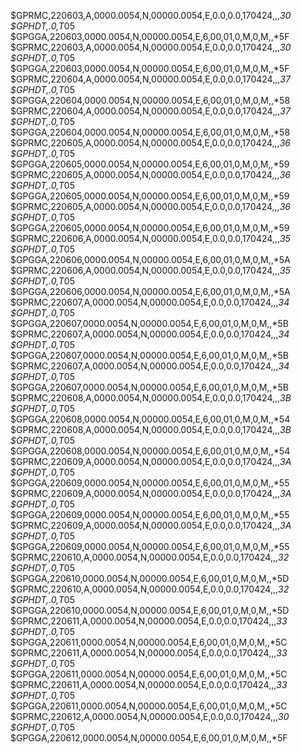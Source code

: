 $GPRMC,220603,A,0000.0054,N,00000.0054,E,0.0,0.0,170424,,,*30 $GPHDT,.0,T*05 $GPGGA,220603,0000.0054,N,00000.0054,E,6,00,01,0,M,0,M,,*5F $GPRMC,220603,A,0000.0054,N,00000.0054,E,0.0,0.0,170424,,,*30 $GPHDT,.0,T*05 $GPGGA,220603,0000.0054,N,00000.0054,E,6,00,01,0,M,0,M,,*5F $GPRMC,220604,A,0000.0054,N,00000.0054,E,0.0,0.0,170424,,,*37 $GPHDT,.0,T*05 $GPGGA,220604,0000.0054,N,00000.0054,E,6,00,01,0,M,0,M,,*58 $GPRMC,220604,A,0000.0054,N,00000.0054,E,0.0,0.0,170424,,,*37 $GPHDT,.0,T*05 $GPGGA,220604,0000.0054,N,00000.0054,E,6,00,01,0,M,0,M,,*58 $GPRMC,220605,A,0000.0054,N,00000.0054,E,0.0,0.0,170424,,,*36 $GPHDT,.0,T*05 $GPGGA,220605,0000.0054,N,00000.0054,E,6,00,01,0,M,0,M,,*59 $GPRMC,220605,A,0000.0054,N,00000.0054,E,0.0,0.0,170424,,,*36 $GPHDT,.0,T*05 $GPGGA,220605,0000.0054,N,00000.0054,E,6,00,01,0,M,0,M,,*59 $GPRMC,220605,A,0000.0054,N,00000.0054,E,0.0,0.0,170424,,,*36 $GPHDT,.0,T*05 $GPGGA,220605,0000.0054,N,00000.0054,E,6,00,01,0,M,0,M,,*59 $GPRMC,220606,A,0000.0054,N,00000.0054,E,0.0,0.0,170424,,,*35 $GPHDT,.0,T*05 $GPGGA,220606,0000.0054,N,00000.0054,E,6,00,01,0,M,0,M,,*5A $GPRMC,220606,A,0000.0054,N,00000.0054,E,0.0,0.0,170424,,,*35 $GPHDT,.0,T*05 $GPGGA,220606,0000.0054,N,00000.0054,E,6,00,01,0,M,0,M,,*5A $GPRMC,220607,A,0000.0054,N,00000.0054,E,0.0,0.0,170424,,,*34 $GPHDT,.0,T*05 $GPGGA,220607,0000.0054,N,00000.0054,E,6,00,01,0,M,0,M,,*5B $GPRMC,220607,A,0000.0054,N,00000.0054,E,0.0,0.0,170424,,,*34 $GPHDT,.0,T*05 $GPGGA,220607,0000.0054,N,00000.0054,E,6,00,01,0,M,0,M,,*5B $GPRMC,220607,A,0000.0054,N,00000.0054,E,0.0,0.0,170424,,,*34 $GPHDT,.0,T*05 $GPGGA,220607,0000.0054,N,00000.0054,E,6,00,01,0,M,0,M,,*5B $GPRMC,220608,A,0000.0054,N,00000.0054,E,0.0,0.0,170424,,,*3B $GPHDT,.0,T*05 $GPGGA,220608,0000.0054,N,00000.0054,E,6,00,01,0,M,0,M,,*54 $GPRMC,220608,A,0000.0054,N,00000.0054,E,0.0,0.0,170424,,,*3B $GPHDT,.0,T*05 $GPGGA,220608,0000.0054,N,00000.0054,E,6,00,01,0,M,0,M,,*54 $GPRMC,220609,A,0000.0054,N,00000.0054,E,0.0,0.0,170424,,,*3A $GPHDT,.0,T*05 $GPGGA,220609,0000.0054,N,00000.0054,E,6,00,01,0,M,0,M,,*55 $GPRMC,220609,A,0000.0054,N,00000.0054,E,0.0,0.0,170424,,,*3A $GPHDT,.0,T*05 $GPGGA,220609,0000.0054,N,00000.0054,E,6,00,01,0,M,0,M,,*55 $GPRMC,220609,A,0000.0054,N,00000.0054,E,0.0,0.0,170424,,,*3A $GPHDT,.0,T*05 $GPGGA,220609,0000.0054,N,00000.0054,E,6,00,01,0,M,0,M,,*55 $GPRMC,220610,A,0000.0054,N,00000.0054,E,0.0,0.0,170424,,,*32 $GPHDT,.0,T*05 $GPGGA,220610,0000.0054,N,00000.0054,E,6,00,01,0,M,0,M,,*5D $GPRMC,220610,A,0000.0054,N,00000.0054,E,0.0,0.0,170424,,,*32 $GPHDT,.0,T*05 $GPGGA,220610,0000.0054,N,00000.0054,E,6,00,01,0,M,0,M,,*5D $GPRMC,220611,A,0000.0054,N,00000.0054,E,0.0,0.0,170424,,,*33 $GPHDT,.0,T*05 $GPGGA,220611,0000.0054,N,00000.0054,E,6,00,01,0,M,0,M,,*5C $GPRMC,220611,A,0000.0054,N,00000.0054,E,0.0,0.0,170424,,,*33 $GPHDT,.0,T*05 $GPGGA,220611,0000.0054,N,00000.0054,E,6,00,01,0,M,0,M,,*5C $GPRMC,220611,A,0000.0054,N,00000.0054,E,0.0,0.0,170424,,,*33 $GPHDT,.0,T*05 $GPGGA,220611,0000.0054,N,00000.0054,E,6,00,01,0,M,0,M,,*5C $GPRMC,220612,A,0000.0054,N,00000.0054,E,0.0,0.0,170424,,,*30 $GPHDT,.0,T*05 $GPGGA,220612,0000.0054,N,00000.0054,E,6,00,01,0,M,0,M,,*5F 